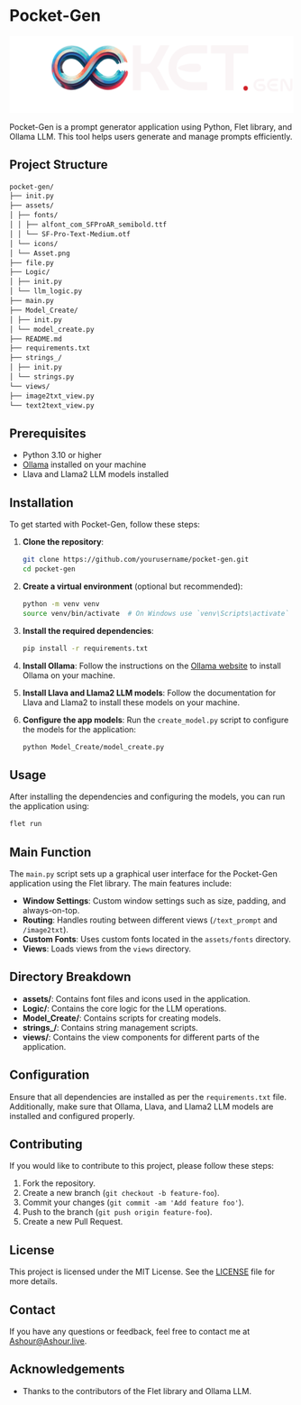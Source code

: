 # Pocket-Gen
![logo Banner](assets/logo.png)

Pocket-Gen is a prompt generator application using Python, Flet library, and Ollama LLM. This tool helps users generate and manage prompts efficiently.

## Project Structure
```sh
pocket-gen/
├── init.py
├── assets/
│ ├── fonts/
│ │ ├── alfont_com_SFProAR_semibold.ttf
│ │ └── SF-Pro-Text-Medium.otf
│ └── icons/
│ └── Asset.png
├── file.py
├── Logic/
│ ├── init.py
│ └── llm_logic.py
├── main.py
├── Model_Create/
│ ├── init.py
│ └── model_create.py
├── README.md
├── requirements.txt
├── strings_/
│ ├── init.py
│ └── strings.py
└── views/
├── image2txt_view.py
└── text2text_view.py
```

## Prerequisites

- Python 3.10 or higher
- [Ollama](https://ollama.org) installed on your machine
- Llava and Llama2 LLM models installed

## Installation

To get started with Pocket-Gen, follow these steps:

1. **Clone the repository**:
    ```sh
    git clone https://github.com/yourusername/pocket-gen.git
    cd pocket-gen
    ```

2. **Create a virtual environment** (optional but recommended):
    ```sh
    python -m venv venv
    source venv/bin/activate  # On Windows use `venv\Scripts\activate`
    ```

3. **Install the required dependencies**:
    ```sh
    pip install -r requirements.txt
    ```

4. **Install Ollama**:
    Follow the instructions on the [Ollama website](https://ollama.org) to install Ollama on your machine.

5. **Install Llava and Llama2 LLM models**:
    Follow the documentation for Llava and Llama2 to install these models on your machine.

6. **Configure the app models**:
    Run the `create_model.py` script to configure the models for the application:
    ```sh
    python Model_Create/model_create.py
    ```

## Usage

After installing the dependencies and configuring the models, you can run the application using:

```sh
flet run
```

## Main Function

The `main.py` script sets up a graphical user interface for the Pocket-Gen application using the Flet library. The main features include:

- **Window Settings**: Custom window settings such as size, padding, and always-on-top.
- **Routing**: Handles routing between different views (`/text_prompt` and `/image2txt`).
- **Custom Fonts**: Uses custom fonts located in the `assets/fonts` directory.
- **Views**: Loads views from the `views` directory.

## Directory Breakdown

- **assets/**: Contains font files and icons used in the application.
- **Logic/**: Contains the core logic for the LLM operations.
- **Model_Create/**: Contains scripts for creating models.
- **strings_/**: Contains string management scripts.
- **views/**: Contains the view components for different parts of the application.

## Configuration

Ensure that all dependencies are installed as per the `requirements.txt` file. Additionally, make sure that Ollama, Llava, and Llama2 LLM models are installed and configured properly.

## Contributing

If you would like to contribute to this project, please follow these steps:

1. Fork the repository.
2. Create a new branch (`git checkout -b feature-foo`).
3. Commit your changes (`git commit -am 'Add feature foo'`).
4. Push to the branch (`git push origin feature-foo`).
5. Create a new Pull Request.

## License

This project is licensed under the MIT License. See the [LICENSE](LICENSE) file for more details.

## Contact

If you have any questions or feedback, feel free to contact me at [Ashour@Ashour.live](mailto:Ashour@ashour.live).

## Acknowledgements

- Thanks to the contributors of the Flet library and Ollama LLM.

